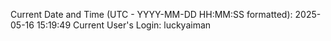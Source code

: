 Current Date and Time (UTC - YYYY-MM-DD HH:MM:SS formatted): 2025-05-16 15:19:49
Current User's Login: luckyaiman
